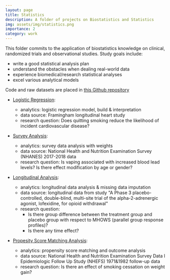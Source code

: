 ```yaml
---
layout: page
title: Statistics
description: A folder of projects on Biostatistics and Statistics
img: assets/img/statistics.png
importance: 2
category: work
---
```


This folder commits to the application of biostatistics knowledge on clinical, randomized trials and observational studies. Study goals include: 
- write a good statistical analysis plan
- understand the obstacles when dealing real-world data
- experience biomedical/research statistical analyses
- excel various analytical models

Code and raw datasets are placed in <a href="https://github.com/TuoooLiu666/Applied-Biostatistics-Projects">this Github repository</a>

- <a href="https://github.com/TuoooLiu666/Applied-Biostatistics-Projects/tree/main/proj1">Logistic Regression</a>:
  - analytics: logistic regression model, build & interpretation
  - data source: Framingham longitudinal heart study
  - research question: Does quitting smoking reduce the likelihood of incident cardiovascular disease?
  
- <a href="https://github.com/TuoooLiu666/Applied-Biostatistics-Projects/tree/main/proj2">Survey Analysis</a>:
  - analytics: survey data analysis with weights
  - data source: National Health and Nutrition Examination Survey (NHANES) 2017-2018 data
  - research question: Is vaping associated with increased blood lead levels? Is there effect modification by age or gender?

- <a href="https://github.com/TuoooLiu666/Applied-Biostatistics-Projects/tree/main/proj3">Longitudinal Analysis</a>:
  - analytics: longitudinal data analysis & missing data imputation
  - data source: longitudinal data from study "A Phase 3 placebo-controlled, double-blind, multi-site trial of the alpha-2-adrenergic agonist, lofexidine, for opioid withdrawal"
  - research question: 
    - Is there group difference between the treatment group and placebo group with respect to MHOWS (parallel group response profiles)?
    - Is there any time effect?
  
- <a href="https://github.com/TuoooLiu666/Applied-Biostatistics-Projects/tree/main/proj4">Propesity Score Matching Analysis</a>:
  - analytics: propensity score matching and outcome analysis 
  - data source: National Health and Nutrition Examination Survey Data I Epidemiologic Follow Up Study (NHEFS) 1971&1982 follow-up data
  - research question: Is there an effect of smoking cessation on weight gain?



